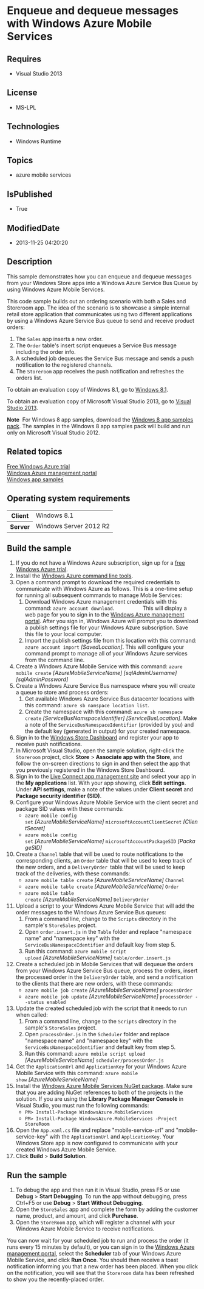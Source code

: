 # Enqueue and dequeue messages with Windows Azure Mobile Services
## Requires
* Visual Studio 2013
## License
* MS-LPL
## Technologies
* Windows Runtime
## Topics
* azure mobile services
## IsPublished
* True
## ModifiedDate
* 2013-11-25 04:20:20
## Description

<div id="mainSection">
<p>This sample demonstrates how you can enqueue and dequeue messages from your Windows Store apps into a Windows&nbsp;Azure Service Bus Queue by using Windows Azure Mobile Services.
</p>
<p>This code sample builds out an ordering scenario with both a Sales and Storeroom app. The idea of the scenario is to showcase a simple internal retail store application that communicates using two different applications by using a Windows&nbsp;Azure Service Bus
 queue to send and receive product orders:</p>
<ol>
<li>The <code>Sales</code> app inserts a new order. </li><li>The <code>Order</code> table's insert script enqueues a Service Bus message including the order info.
</li><li>A scheduled job dequeues the Service Bus message and sends a push notification to the registered channels.
</li><li>The <code>Storeroom</code> app receives the push notification and refreshes the orders list.
</li></ol>
<p>To obtain an evaluation copy of Windows&nbsp;8.1, go to <a href="http://go.microsoft.com/fwlink/p/?linkid=301696">
Windows&nbsp;8.1</a>.</p>
<p>To obtain an evaluation copy of Microsoft Visual Studio&nbsp;2013, go to <a href="http://go.microsoft.com/fwlink/p/?linkid=301697">
Visual Studio&nbsp;2013</a>. </p>
<p></p>
<p class="note"><b>Note</b>&nbsp;&nbsp;For Windows&nbsp;8 app samples, download the <a href="http://go.microsoft.com/fwlink/p/?LinkId=301698">
Windows&nbsp;8 app samples pack</a>. The samples in the Windows&nbsp;8 app samples pack will build and run only on Microsoft Visual Studio&nbsp;2012.</p>
<p></p>
<h2><a id="related_topics"></a>Related topics</h2>
<dl><dt><a href="http://go.microsoft.com/fwlink/p/?LinkId=308983">Free Windows&nbsp;Azure trial</a>
</dt><dt><a href="http://go.microsoft.com/fwlink/p/?LinkId=306779">Windows Azure management portal</a>
</dt><dt><a href="http://go.microsoft.com/fwlink/p/?LinkID=227694">Windows app samples</a>
</dt></dl>
<h2>Operating system requirements</h2>
<table>
<tbody>
<tr>
<th>Client</th>
<td><dt>Windows&nbsp;8.1 </dt></td>
</tr>
<tr>
<th>Server</th>
<td><dt>Windows Server&nbsp;2012&nbsp;R2 </dt></td>
</tr>
</tbody>
</table>
<h2>Build the sample</h2>
<ol>
<li>If you do not have a Windows&nbsp;Azure subscription, sign up for a <a href="http://go.microsoft.com/fwlink/p/?LinkId=308983">
free Windows&nbsp;Azure trial</a>. </li><li>Install the <a href="http://go.microsoft.com/fwlink/p/?LinkID=275464">Windows&nbsp;Azure command line tools</a>.
</li><li>Open a command prompt to download the required credentials to communicate with Windows&nbsp;Azure as follows. This is a one-time setup for running all subsequent commands to manage Mobile Services:
<ol>
<li>Download Windows&nbsp;Azure management credentials with this command: <code>azure account download</code>. &nbsp;&nbsp;&nbsp;&nbsp;&nbsp;&nbsp;&nbsp;&nbsp;&nbsp;&nbsp;&nbsp;&nbsp;&nbsp;&nbsp;&nbsp; &nbsp;&nbsp;This will display a web page for you to sign in to the
<a href="http://go.microsoft.com/fwlink/p/?LinkId=306779">Windows Azure management portal</a>. After you sign in, Windows&nbsp;Azure will prompt you to download a publish settings file for your Windows&nbsp;Azure subscription. Save this file to your local computer.
</li><li>Import the publish settings file from this location with this command: <code>
azure account import</code>&nbsp;<i>[SavedLocation]</i>. This will configure your command prompt to manage all of your Windows&nbsp;Azure services from the command line.
</li></ol>
</li><li>Create a Windows&nbsp;Azure Mobile Service with this command: <code>azure mobile create</code>&nbsp;<i>[AzureMobileServiceName] [sqlAdminUsername] [sqlAdminPassword]</i>
</li><li>Create a Windows&nbsp;Azure Service Bus namespace where you will create a queue to store and process orders:
<ol>
<li>Get available Windows&nbsp;Azure Service Bus datacenter locations with this command:
<code>azure sb namspace location list</code>. </li><li>Create the namespace with this command: <code>azure sb namespace create</code>&nbsp;<i>[ServiceBusNamspaceIdentifier] [ServiceBusLocation]</i>. Make a note of the
<code>ServiceBusNamespaceIdentifier</code> (provided by you) and the default key (generated in output) for your created namespace.
</li></ol>
</li><li>Sign in to the <a href="http://go.microsoft.com/fwlink/p/?LinkID=266582">Windows Store&nbsp;Dashboard</a> and register your app to receive push notifications.
</li><li>In Microsoft Visual Studio, open the sample solution, right-click the <code>Storeroom</code> project, click
<b>Store</b> &gt; <b>Associate app with the Store</b>, and follow the on-screen directions to sign in and then select the app that you previously registered in the Windows Store&nbsp;Dashboard.
</li><li>Sign in to the <a href="http://go.microsoft.com/fwlink/p/?LinkId=262039">Live Connect app management site</a> and select your app in the
<b>My applications</b> list. With your app showing, click <b>Edit settings</b>. Under
<b>API settings</b>, make a note of the values under <b>Client secret</b> and <b>
Package security identifier (SID)</b>. </li><li>Configure your Windows&nbsp;Azure Mobile Service with the client secret and package SID values with these commands:
<ul>
<li><code>azure mobile config set</code>&nbsp;<i>[AzureMobileServiceName]</i>&nbsp;<code>microsoftAccountClientSecret</code>&nbsp;<i>[ClientSecret]</i>
</li><li><code>azure mobile config set</code>&nbsp;<i>[AzureMobileServiceName]</i>&nbsp;<code>microsoftAccountPackageSID</code>&nbsp;<i>[PackageSID]</i>
</li></ul>
</li><li>Create a <code>Channel</code> table that will be used to route notifications to the corresponding clients, an
<code>Order</code> table that will be used to keep track of the new orders, and a
<code>DeliveryOrder </code>table that will be used to keep track of the deliveries, with these commands:
<ul>
<li><code>azure mobile table create</code>&nbsp;<i>[AzureMobileServiceName]</i>&nbsp;<code>Channel</code>
</li><li><code>azure mobile table create</code>&nbsp;<i>[AzureMobileServiceName]</i>&nbsp;<code>Order</code>
</li><li><code>azure mobile table create</code>&nbsp;<i>[AzureMobileServiceName]</i>&nbsp;<code>DeliveryOrder</code>
</li></ul>
</li><li>Upload a script to your Windows&nbsp;Azure Mobile Service that will add the order messages to the Windows&nbsp;Azure Service Bus queues:
<ol>
<li>From a command line, change to the <code>Scripts</code> directory in the sample's
<code>StoreSales</code> project. </li><li>Open <code>order.insert.js</code> in the <code>Table</code> folder and replace &quot;namespace name&quot; and &quot;namespace key&quot; with the
<code>ServiceBusNamespaceIdentifier</code> and default key from step 5. </li><li>Run this command: <code>azure mobile script upload</code>&nbsp;<i>[AzureMobileServiceName]</i>&nbsp;<code>table/order.insert.js</code>
</li></ol>
</li><li>Create a scheduled job in Mobile Services that will dequeue the orders from your Windows&nbsp;Azure Service Bus queue, process the orders, insert the processed order in the
<code>DeliveryOrder</code> table, and send a notification to the clients that there are new orders, with these commands:
<ul>
<li><code>azure mobile job create</code>&nbsp;<i>[AzureMobileServiceName]</i>&nbsp;<code>processOrder</code>
</li><li><code>azure mobile job update</code>&nbsp;<i>[AzureMobileServiceName]</i>&nbsp;<code>processOrder --status enabled</code>
</li></ul>
</li><li>Update the created scheduled job with the script that it needs to run when called:
<ol>
<li>From a command line, change to the <code>Scripts</code> directory in the sample's
<code>StoreSales</code> project. </li><li>Open <code>processOrder.js</code> in the <code>Scheduler</code> folder and replace &quot;namespace name&quot; and &quot;namespace key&quot; with the
<code>ServiceBusNamespaceIdentifier</code> and default key from step 5. </li><li>Run this command: <code>azure mobile script upload</code>&nbsp; <i>[AzureMobileServiceName]</i>&nbsp;<code>scheduler/processOrder.js</code>
</li></ol>
</li><li>Get the <code>ApplicationUrl</code> and <code>ApplicationKey</code> for your Windows&nbsp;Azure Mobile Service with this command:
<code>azure mobile show</code>&nbsp;<i>[AzureMobileServiceName]</i> </li><li>Install the <a href="http://go.microsoft.com/fwlink/p/?LinkID=320478">Windows&nbsp;Azure Mobile Services NuGet package</a>. Make sure that you are adding NuGet references to both of the projects in the solution. If you are using the
<b>Library Package Manager Console</b> in Visual Studio, you must run the following commands:
<ul>
<li><code>PM&gt; Install-Package WindowsAzure.MobileServices</code> </li><li><code>PM&gt; Install-Package WindowsAzure.MobileServices -Project StoreRoom</code>
</li></ul>
</li><li>Open the <code>App.xaml.cs</code> file and replace &quot;mobile-service-url&quot; and &quot;mobile-service-key&quot; with the
<code>ApplicationUrl</code> and <code>ApplicationKey</code>. Your Windows Store app is now configured to communicate with your created Windows&nbsp;Azure Mobile Service.
</li><li>Click <b>Build</b> &gt; <b>Build Solution</b>. </li></ol>
<h2>Run the sample</h2>
<ol>
<li>To debug the app and then run it in Visual Studio, press F5 or use <b>Debug</b> &gt;
<b>Start Debugging</b>. To run the app without debugging, press Ctrl&#43;F5 or use <b>
Debug</b> &gt; <b>Start Without Debugging</b>. </li><li>Open the <code>StoreSales</code> app and complete the form by adding the customer name, product, and amount, and click
<b>Purchase</b>. </li><li>Open the <code>StoreRoom</code> app, which will register a channel with your Windows&nbsp;Azure Mobile Service to receive notifications.
</li></ol>
<p>You can now wait for your scheduled job to run and process the order (it runs every 15 minutes by default), or you can sign in to the
<a href="http://go.microsoft.com/fwlink/p/?LinkId=306779">Windows Azure management portal</a>, select the
<b>Scheduler</b> tab of your Windows&nbsp;Azure Mobile Service, and click <b>Run Once</b>. You should then receive a toast notification informing you that a new order has been placed. When you click on the notification, you will see that the
<code>Storeroom</code> data has been refreshed to show you the recently-placed order.</p>
</div>
